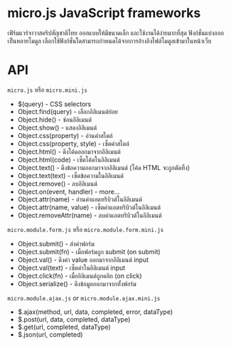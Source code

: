 # micro.js JavaScript frameworks
เฟิร์มแวร์จาวาสคริปสัญชาติไทย ออกแบบให้มีขนาดเล็ก และใช้งานได้ง่ายมากที่สุด ฟังก์ชั่นแบ่งออกเป็นหลายโมดูล เลือกใช้ฟังก์ชั่นใดสามารถกำหนดได้จากการอ้างอิงไฟล์โมดูลเข้ามาในหน้าเว็บ

# API
`micro.js` หรือ `micro.mini.js`
- $(query) - CSS selectors
- Object.find(query) - เลือกอิลิเมนต์ย่อย
- Object.hide() - ซ่อนอิลิเมนต์
- Object.show() - แสดงอิลิเมนต์
- Object.css(property) - อ่านค่าสไตล์
- Object.css(property, style) - เซ็ตค่าสไตล์
- Object.html() - ดึงโค้ดออกมาจากอิลิเมนต์
- Object.html(code) - เซ็ตโค้ดในอิลิเมนต์
- Object.text() - ดึงข้อความออกมาจากอิลิเมนต์ (โค้ด HTML จะถูกตัดทิ้ง)
- Object.text(text) - เซ็ตข้อความในอิลิเมนต์
- Object.remove() - ลบอิลิเมนต์
- Object.on(event, handler) - more...
- Object.attr(name) - อ่านค่าแอตทริบิวต์ในอิลิเมนต์
- Object.attr(name, value) - เซ็ตค่าแอตทริบิวต์ในอิลิเมนต์
- Object.removeAttr(name) - ลบค่าแอตทริบิวต์ในอิลิเมนต์

`micro.module.form.js` หรือ `micro.module.form.mini.js`
- Object.submit() - ส่งค่าฟอร์ม
- Object.submit(fn) - เมื่อฟอร์มถูก submit (on submit)
- Object.val() - ดึงค่า value ออกมาจากอิลิเมนต์ input
- Object.val(text) - เซ็ตค่าในอิลิเมนต์ input
- Object.click(fn) - เมื่ออิลิเมนต์ถูกคลิก (on click)
- Object.serialize() - ดึงข้อมูลออกมาจากทั้งฟอร์ม

`micro.module.ajax.js` or `micro.module.ajax.mini.js`
- $.ajax(method, url, data, completed, error, dataType)
- $.post(url, data, completed, dataType)
- $.get(url, completed, dataType)
- $.json(url, completed)
